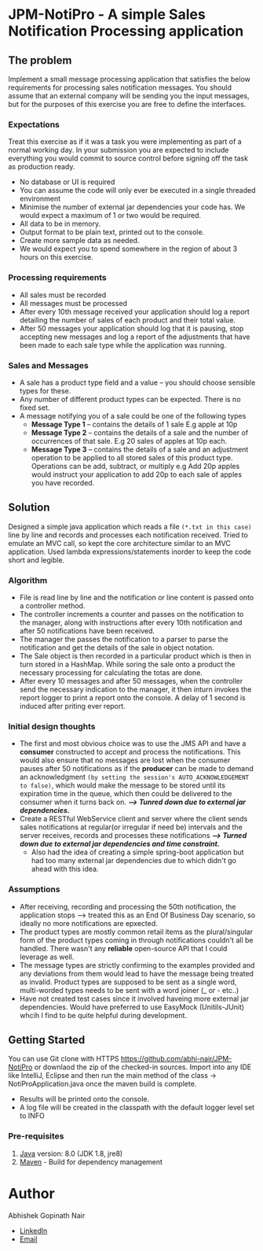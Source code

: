 # JPM-NotiPro - A simple Sales Notification Processing application #

## The problem ##
Implement a small message processing application that satisfies the below requirements for
processing sales notification messages. You should assume that an external company will be sending
you the input messages, but for the purposes of this exercise you are free to define the interfaces.

### Expectations ###
Treat this exercise as if it was a task you were implementing as part of a normal working day. In your submission you are expected to include everything you would commit to source control before signing off the task as production ready.
* No database or UI is required
* You can assume the code will only ever be executed in a single threaded environment
* Minimise the number of external jar dependencies your code has. We would expect a maximum of 1 or two would be required.
* All data to be in memory.
* Output format to be plain text, printed out to the console.
* Create more sample data as needed.
* We would expect you to spend somewhere in the region of about 3 hours on this exercise.

### Processing requirements ###
* All sales must be recorded
* All messages must be processed
* After every 10th message received your application should log a report detailing the number of sales of each product and their total value.
* After 50 messages your application should log that it is pausing, stop accepting new messages and log a report of the adjustments that have been made to each sale type while the application was running.

### Sales and Messages ###
* A sale has a product type field and a value – you should choose sensible types for these.
* Any number of different product types can be expected. There is no fixed set.
* A message notifying you of a sale could be one of the following types
  * **Message Type 1** – contains the details of 1 sale E.g apple at 10p
  * **Message Type 2** – contains the details of a sale and the number of occurrences of that sale. E.g 20 sales of apples at 10p each.
  * **Message Type 3** – contains the details of a sale and an adjustment operation to be applied to all stored sales of this product type. Operations can be add, subtract, or multiply e.g Add 20p apples would instruct your application to add 20p to each sale of apples you have recorded.

## Solution ##
Designed a simple java application which reads a file `(*.txt in this case)` line by line and records and processes each notification received. Tried to emulate an MVC call, so kept the core architecture similar to an MVC application. Used lambda expressions/statements inorder to keep the code short and legible.

### Algorithm ###
* File is read line by line and the notification or line content is passed onto a controller method.
* The controller increments a counter and passes on the notification to the manager, along with instructions after every 10th notification and after 50 notifications have been received.
* The manager the passes the notification to a parser to parse the notification and get the details of the sale in object notation.
* The Sale object is then recorded in a particular product which is then in turn stored in a HashMap. While soring the sale onto a product the necessary processing for calculating the totas are done.
* After every 10 messages and after 50 messages, when the controller send the necessary indication to the manager, it then inturn invokes the report logger to print a report onto the console. A delay of 1 second is induced after priting ever report.

### Initial design thoughts ###
* The first and most obvious choice was to use the JMS API and have a **consumer** constructed to accept and process the notifications. This would also ensure that no messages are lost when the consumer pauses after 50 notifications as if the **producer** can be made to demand an acknowledgment `(by setting the session's AUTO_ACKNOWLEDGEMENT to false)`, which would make the message to be stored until its expiration time in the queue, which then could be delivered to the consumer when it turns back on. **_--> Tunred down due to external jar dependencies._**
* Create a RESTful WebService client and server where the client sends sales notifications at regular(or irregular if need be) intervals and the server receives, records and processes these notifications **_--> Turned down due to external jar dependencies and time constraint._**
  * Also had the idea of creating a simple spring-boot application but had too many external jar dependencies due to which didn't go ahead with this idea.

### Assumptions ###
* After receiving, recording and processing the 50th notification, the application stops --> treated this as an End Of Business Day scenario, so ideally no more notifications are epxected.
* The product types are mostly common retail items as the plural/singular form of the product types coming in through notifications couldn't all be handled. There wasn't any **reliable** open-source API that I could leverage as well.
* The message types are strictly confirming to the examples provided and any deviations from them would lead to have the message being treated as invalid. Product types are supposed to be sent as a single word, multi-worded types needs to be sent with a word joiner (_ or - etc..)
* Have not created test cases since it involved haveing more external jar dependencies. Would have preferred to use EasyMock (Unitils-JUnit) whcih I find to be quite helpful during development.

## Getting Started ##
You can use Git clone with HTTPS https://github.com/abhi-nair/JPM-NotiPro or downlaod the zip of the checked-in sources. Import into any IDE like IntelliJ, Eclipse and then run the main method of the class -> NotiProApplication.java once the maven build is complete.
* Results will be printed onto the console.
* A log file will be created in the classpath with the default logger level set to INFO

### Pre-requisites ###
 1. [Java](https://docs.oracle.com/javase/8/docs/technotes/guides/install/install_overview.html) version: 8.0 (JDK 1.8, jre8)
 2. [Maven](https://maven.apache.org/install.html) - Build for dependency management
 
# Author #
Abhishek Gopinath Nair
* [LinkedIn](www.linkedin.com/in/AbhishekNair-9891a7082)
* [Email](mailto:36994114+abhi-nair@users.noreply.github.com)
